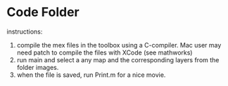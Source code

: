 # Code Folder 


instructions:

1) compile the mex files in the toolbox using a C-compiler. Mac user may need patch to compile the files with XCode (see mathworks)
2) run main and select a any map and the corresponding layers from the folder images.
3) when the file is saved, run Print.m for a nice movie.
